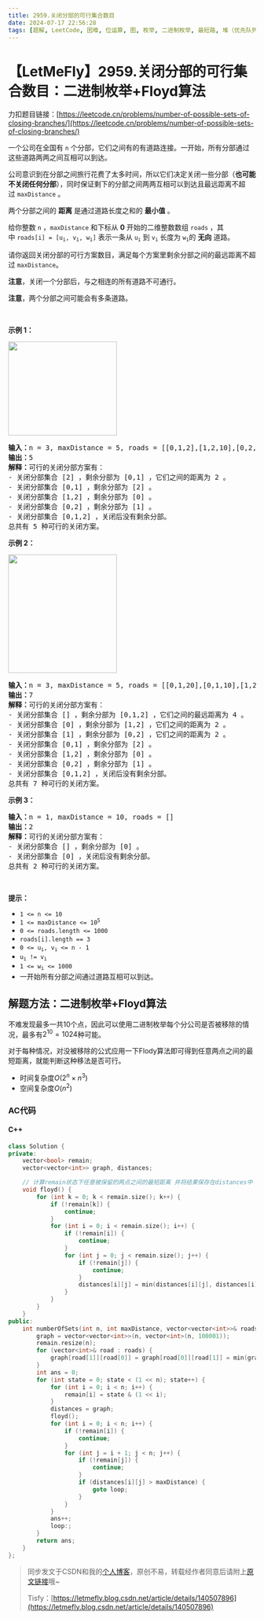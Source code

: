```yaml
---
title: 2959.关闭分部的可行集合数目
date: 2024-07-17 22:56:28
tags: [题解, LeetCode, 困难, 位运算, 图, 枚举, 二进制枚举, 最短路, 堆（优先队列）]
---
```


# 【LetMeFly】2959.关闭分部的可行集合数目：二进制枚举+Floyd算法

力扣题目链接：[https://leetcode.cn/problems/number-of-possible-sets-of-closing-branches/](https://leetcode.cn/problems/number-of-possible-sets-of-closing-branches/)

<p>一个公司在全国有 <code>n</code>&nbsp;个分部，它们之间有的有道路连接。一开始，所有分部通过这些道路两两之间互相可以到达。</p>

<p>公司意识到在分部之间旅行花费了太多时间，所以它们决定关闭一些分部（<b>也可能不关闭任何分部</b>），同时保证剩下的分部之间两两互相可以到达且最远距离不超过&nbsp;<code>maxDistance</code>&nbsp;。</p>

<p>两个分部之间的 <strong>距离</strong> 是通过道路长度之和的 <strong>最小值</strong>&nbsp;。</p>

<p>给你整数&nbsp;<code>n</code>&nbsp;，<code>maxDistance</code>&nbsp;和下标从 <strong>0</strong>&nbsp;开始的二维整数数组&nbsp;<code>roads</code>&nbsp;，其中&nbsp;<code>roads[i] = [u<sub>i</sub>, v<sub>i</sub>, w<sub>i</sub>]</code>&nbsp;表示一条从&nbsp;<code>u<sub>i</sub></code>&nbsp;到&nbsp;<code>v<sub>i</sub></code>&nbsp;长度为&nbsp;<code>w<sub>i</sub></code>的&nbsp;<strong>无向</strong>&nbsp;道路。</p>

<p>请你返回关闭分部的可行方案数目，满足每个方案里剩余分部之间的最远距离不超过<em>&nbsp;</em><code>maxDistance</code>。</p>

<p><strong>注意</strong>，关闭一个分部后，与之相连的所有道路不可通行。</p>

<p><b>注意</b>，两个分部之间可能会有多条道路。</p>

<p>&nbsp;</p>

<p><strong class="example">示例 1：</strong></p>

<p><img alt="" src="https://assets.leetcode.com/uploads/2023/11/08/example11.png" style="width: 221px; height: 191px;" /></p>

<pre>
<b>输入：</b>n = 3, maxDistance = 5, roads = [[0,1,2],[1,2,10],[0,2,10]]
<b>输出：</b>5
<b>解释：</b>可行的关闭分部方案有：
- 关闭分部集合 [2] ，剩余分部为 [0,1] ，它们之间的距离为 2 。
- 关闭分部集合 [0,1] ，剩余分部为 [2] 。
- 关闭分部集合 [1,2] ，剩余分部为 [0] 。
- 关闭分部集合 [0,2] ，剩余分部为 [1] 。
- 关闭分部集合 [0,1,2] ，关闭后没有剩余分部。
总共有 5 种可行的关闭方案。
</pre>

<p><strong class="example">示例 2：</strong></p>

<p><img alt="" src="https://assets.leetcode.com/uploads/2023/11/08/example22.png" style="width: 221px; height: 241px;" /></p>

<pre>
<b>输入：</b>n = 3, maxDistance = 5, roads = [[0,1,20],[0,1,10],[1,2,2],[0,2,2]]
<b>输出：</b>7
<b>解释：</b>可行的关闭分部方案有：
- 关闭分部集合 [] ，剩余分部为 [0,1,2] ，它们之间的最远距离为 4 。
- 关闭分部集合 [0] ，剩余分部为 [1,2] ，它们之间的距离为 2 。
- 关闭分部集合 [1] ，剩余分部为 [0,2] ，它们之间的距离为 2 。
- 关闭分部集合 [0,1] ，剩余分部为 [2] 。
- 关闭分部集合 [1,2] ，剩余分部为 [0] 。
- 关闭分部集合 [0,2] ，剩余分部为 [1] 。
- 关闭分部集合 [0,1,2] ，关闭后没有剩余分部。
总共有 7 种可行的关闭方案。
</pre>

<p><strong class="example">示例 3：</strong></p>

<pre>
<b>输入：</b>n = 1, maxDistance = 10, roads = []
<b>输出：</b>2
<b>解释：</b>可行的关闭分部方案有：
- 关闭分部集合 [] ，剩余分部为 [0] 。
- 关闭分部集合 [0] ，关闭后没有剩余分部。
总共有 2 种可行的关闭方案。
</pre>

<p>&nbsp;</p>

<p><strong>提示：</strong></p>

<ul>
	<li><code>1 &lt;= n &lt;= 10</code></li>
	<li><code>1 &lt;= maxDistance &lt;= 10<sup>5</sup></code></li>
	<li><code>0 &lt;= roads.length &lt;= 1000</code></li>
	<li><code>roads[i].length == 3</code></li>
	<li><code>0 &lt;= u<sub>i</sub>, v<sub>i</sub> &lt;= n - 1</code></li>
	<li><code>u<sub>i</sub> != v<sub>i</sub></code></li>
	<li><code>1 &lt;= w<sub>i</sub> &lt;= 1000</code></li>
	<li>一开始所有分部之间通过道路互相可以到达。</li>
</ul>


    
## 解题方法：二进制枚举+Floyd算法

不难发现最多一共10个点，因此可以使用二进制枚举每个分公司是否被移除的情况，最多有$2^{10}=1024$种可能。

对于每种情况，对没被移除的公式应用一下Flody算法即可得到任意两点之间的最短距离，就能判断这种移法是否可行。

+ 时间复杂度$O(2^n\times n^3)$
+ 空间复杂度$O(n^2)$

### AC代码

#### C++

```cpp
class Solution {
private:
    vector<bool> remain;
    vector<vector<int>> graph, distances;

    // 计算remain状态下任意被保留的两点之间的最短距离 并将结果保存在distances中
    void floyd() {
        for (int k = 0; k < remain.size(); k++) {
            if (!remain[k]) {
                continue;
            }
            for (int i = 0; i < remain.size(); i++) {
                if (!remain[i]) {
                    continue;
                }
                for (int j = 0; j < remain.size(); j++) {
                    if (!remain[j]) {
                        continue;
                    }
                    distances[i][j] = min(distances[i][j], distances[i][k] + distances[k][j]);
                }
            }
        }
    }
public:
    int numberOfSets(int n, int maxDistance, vector<vector<int>>& roads) {
        graph = vector<vector<int>>(n, vector<int>(n, 100001));
        remain.resize(n);
        for (vector<int>& road : roads) {
            graph[road[1]][road[0]] = graph[road[0]][road[1]] = min(graph[road[0]][road[1]], road[2]);
        }
        int ans = 0;
        for (int state = 0; state < (1 << n); state++) {
            for (int i = 0; i < n; i++) {
                remain[i] = state & (1 << i);
            }
            distances = graph;
            floyd();
            for (int i = 0; i < n; i++) {
                if (!remain[i]) {
                    continue;
                }
                for (int j = i + 1; j < n; j++) {
                    if (!remain[j]) {
                        continue;
                    }
                    if (distances[i][j] > maxDistance) {
                        goto loop;
                    }
                }
            }
            ans++;
            loop:;
        }
        return ans;
    }
};
```

> 同步发文于CSDN和我的[个人博客](https://blog.letmefly.xyz/)，原创不易，转载经作者同意后请附上[原文链接](https://blog.letmefly.xyz/2024/07/17/LeetCode%202959.%E5%85%B3%E9%97%AD%E5%88%86%E9%83%A8%E7%9A%84%E5%8F%AF%E8%A1%8C%E9%9B%86%E5%90%88%E6%95%B0%E7%9B%AE/)哦~
>
> Tisfy：[https://letmefly.blog.csdn.net/article/details/140507896](https://letmefly.blog.csdn.net/article/details/140507896)
